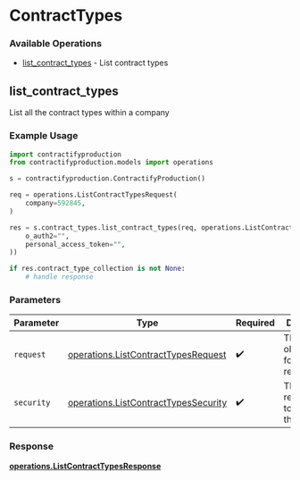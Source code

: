 # ContractTypes

### Available Operations

* [list_contract_types](#list_contract_types) - List contract types

## list_contract_types

List all the contract types within a company

### Example Usage

```python
import contractifyproduction
from contractifyproduction.models import operations

s = contractifyproduction.ContractifyProduction()

req = operations.ListContractTypesRequest(
    company=592845,
)

res = s.contract_types.list_contract_types(req, operations.ListContractTypesSecurity(
    o_auth2="",
    personal_access_token="",
))

if res.contract_type_collection is not None:
    # handle response
```

### Parameters

| Parameter                                                                                    | Type                                                                                         | Required                                                                                     | Description                                                                                  |
| -------------------------------------------------------------------------------------------- | -------------------------------------------------------------------------------------------- | -------------------------------------------------------------------------------------------- | -------------------------------------------------------------------------------------------- |
| `request`                                                                                    | [operations.ListContractTypesRequest](../../models/operations/listcontracttypesrequest.md)   | :heavy_check_mark:                                                                           | The request object to use for the request.                                                   |
| `security`                                                                                   | [operations.ListContractTypesSecurity](../../models/operations/listcontracttypessecurity.md) | :heavy_check_mark:                                                                           | The security requirements to use for the request.                                            |


### Response

**[operations.ListContractTypesResponse](../../models/operations/listcontracttypesresponse.md)**

